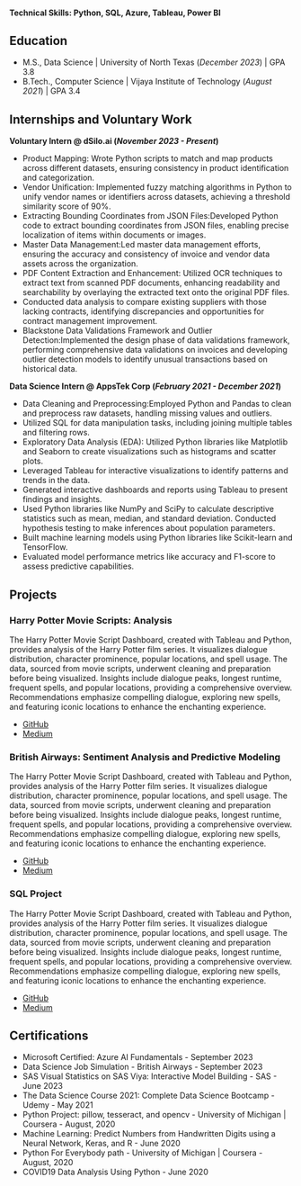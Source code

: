 #### Technical Skills: Python, SQL, Azure, Tableau, Power BI

## Education
- M.S., Data Science | University of North Texas (_December 2023_) | GPA  3.8							       		
- B.Tech., Computer Science	| Vijaya Institute of Technology (_August 2021_) | GPA  3.4

## Internships and Voluntary Work
**Voluntary Intern @ dSilo.ai (_November 2023 - Present_)**
- Product Mapping: Wrote Python scripts to match and map products across different datasets, ensuring consistency in product identification and categorization.
- Vendor Unification: Implemented fuzzy matching algorithms in Python to unify vendor names or identifiers across datasets, achieving a threshold similarity score of 90%.
- Extracting Bounding Coordinates from JSON Files:Developed Python code to extract bounding coordinates from JSON files, enabling precise localization of items within documents or images.
- Master Data Management:Led master data management efforts, ensuring the accuracy and consistency of invoice and vendor data assets across the organization.
- PDF Content Extraction and Enhancement: Utilized OCR techniques to extract text from scanned PDF documents, enhancing readability and searchability by overlaying the extracted text onto the original PDF files.
- Conducted data analysis to compare existing suppliers with those lacking contracts, identifying discrepancies and opportunities for contract management improvement.
- Blackstone Data Validations Framework and Outlier Detection:Implemented the design phase of data validations framework, performing comprehensive data validations on invoices and developing outlier detection models to identify unusual transactions based on historical data.

**Data Science Intern @ AppsTek Corp (_February 2021 - December 2021_)**
- Data Cleaning and Preprocessing:Employed Python and Pandas to clean and preprocess raw datasets, handling missing values and outliers.
- Utilized SQL for data manipulation tasks, including joining multiple tables and filtering rows.
- Exploratory Data Analysis (EDA): Utilized Python libraries like Matplotlib and Seaborn to create visualizations such as histograms and scatter plots.
- Leveraged Tableau for interactive visualizations to identify patterns and trends in the data.
- Generated interactive dashboards and reports using Tableau to present findings and insights.
- Used Python libraries like NumPy and SciPy to calculate descriptive statistics such as mean, median, and standard deviation. Conducted hypothesis testing to make inferences about population parameters.
- Built machine learning models using Python libraries like Scikit-learn and TensorFlow.
- Evaluated model performance metrics like accuracy and F1-score to assess predictive capabilities.

## Projects
### Harry Potter Movie Scripts: Analysis

The Harry Potter Movie Script Dashboard, created with Tableau and Python, provides analysis of the Harry Potter film series. It visualizes dialogue distribution, character prominence, popular locations, and spell usage. The data, sourced from movie scripts, underwent cleaning and preparation before being visualized. Insights include dialogue peaks, longest runtime, frequent spells, and popular locations, providing a comprehensive overview. Recommendations emphasize compelling dialogue, exploring new spells, and featuring iconic locations to enhance the enchanting experience.
- [GitHub](https://github.com/Niharika-Ravela/Harry-potter-analysis)
- [Medium](https://medium.com/@ravelaniharika93/harry-potter-movie-script-analysis-d7d85dc8f92f)

### British Airways: Sentiment Analysis and Predictive Modeling

The Harry Potter Movie Script Dashboard, created with Tableau and Python, provides analysis of the Harry Potter film series. It visualizes dialogue distribution, character prominence, popular locations, and spell usage. The data, sourced from movie scripts, underwent cleaning and preparation before being visualized. Insights include dialogue peaks, longest runtime, frequent spells, and popular locations, providing a comprehensive overview. Recommendations emphasize compelling dialogue, exploring new spells, and featuring iconic locations to enhance the enchanting experience.
- [GitHub](https://github.com/Niharika-Ravela/British_Airways_Forage)
- [Medium]()

### SQL Project

The Harry Potter Movie Script Dashboard, created with Tableau and Python, provides analysis of the Harry Potter film series. It visualizes dialogue distribution, character prominence, popular locations, and spell usage. The data, sourced from movie scripts, underwent cleaning and preparation before being visualized. Insights include dialogue peaks, longest runtime, frequent spells, and popular locations, providing a comprehensive overview. Recommendations emphasize compelling dialogue, exploring new spells, and featuring iconic locations to enhance the enchanting experience.
- [GitHub]()
- [Medium]()

  
## Certifications
- Microsoft Certified: Azure AI Fundamentals - September 2023
- Data Science Job Simulation - British Airways - September 2023
- SAS Visual Statistics on SAS Viya: Interactive Model Building - SAS - June 2023
- The Data Science Course 2021: Complete Data Science Bootcamp - Udemy - May 2021
- Python Project: pillow, tesseract, and opencv - University of Michigan | Coursera - August, 2020
- Machine Learning: Predict Numbers from Handwritten Digits using a Neural Network, Keras, and R - June 2020
- Python For Everybody path - University of Michigan | Coursera - August, 2020
- COVID19 Data Analysis Using Python - June 2020

